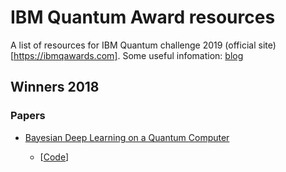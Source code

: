 # IBM Quantum Award resources
A list of resources for IBM Quantum challenge 2019 (official site)[https://ibmqawards.com]. Some useful infomation: [blog](https://www.ibm.com/blogs/research/2019/09/building-quantum-skills/)

## Winners 2018

### Papers

- [Bayesian Deep Learning on a Quantum Computer](https://arxiv.org/pdf/1806.11463.pdf)

  - [[Code](https://gitlab.com/apozas/bayesian-dl-quantum/)]
